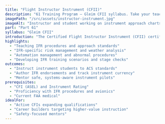 ```yaml
---
title: "Flight Instructor Instrument (CFII)"
description: "61 Training Program — Gleim CFII syllabus. Take your teaching to the next level. Train pilots for safe, precise instrument flight as a CFII."
imagePath: "/src/assets/instructor-instrument.jpg"
imageAlt: "Instructor and student working on instrument approach charts"
part: "Part 61"
syllabus: "Gleim CFII"
introduction: "The Certified Flight Instructor Instrument (CFII) certificate is an essential qualification for flight instructors looking to specialize in teaching instrument flying. This advanced training program focuses on equipping you with the skills and knowledge necessary to instruct student pilots in IFR (Instrument Flight Rules) operations, including instrument approaches, holds, and enroute navigation. Through a combination of ground school and practical flight training, you'll learn how to effectively teach complex instrument procedures, manage student workloads, and evaluate performance. Our experienced instructors will guide you through the intricacies of instrument instruction, helping you become a proficient and confident CFII. By the end of this program, you'll be prepared to pass the FAA CFII Knowledge Test and Practical Test, enabling you to mentor the next generation of instrument-rated pilots."
highlights:
  - "Teaching IFR procedures and approach standards"
  - "IFR-specific risk management and weather analysis"
  - "Automation management and abnormal procedures"
  - "Developing IFR training scenarios and stage checks"
outcomes:
  - "Instruct instrument students to ACS standards"
  - "Author IFR endorsements and track instrument currency"
  - "Mentor safe, systems-aware instrument pilots"
prerequisites:
  - "CFI (ASEL) and Instrument Rating"
  - "Proficiency with IFR procedures and avionics"
  - "Current FAA medical"
idealFor:
  - "Active CFIs expanding qualifications"
  - "Career builders targeting higher-value instruction"
  - "Safety-focused mentors"
---
```



